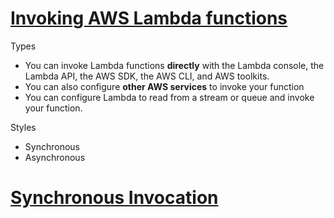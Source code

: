 # [Invoking AWS Lambda functions](https://docs.aws.amazon.com/lambda/latest/dg/lambda-invocation.html)

Types
 - You can invoke Lambda functions **directly** with the Lambda console, the Lambda API, the AWS SDK, the AWS CLI, and AWS toolkits.
 - You can also configure **other AWS services** to invoke your function
 - You can configure Lambda to read from a stream or queue and invoke your function.

Styles
 - Synchronous
 - Asynchronous

# [Synchronous Invocation](https://docs.aws.amazon.com/lambda/latest/dg/invocation-sync.html)

<!--stackedit_data:
eyJoaXN0b3J5IjpbMTc3ODMzMjg1MiwxNjc3NjYyODM0XX0=
-->